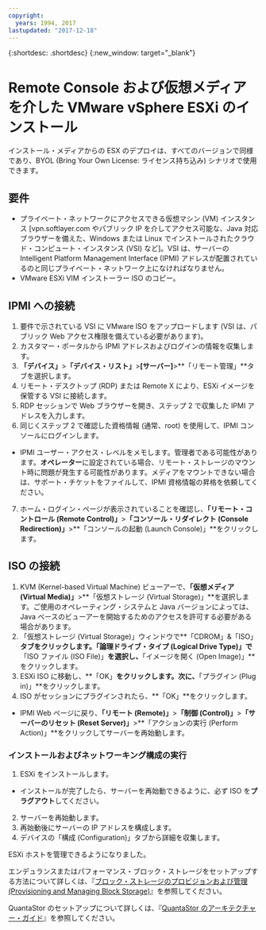 ```yaml
---
copyright:
  years: 1994, 2017
lastupdated: "2017-12-18"
---
```


{:shortdesc: .shortdesc}
{:new_window: target="_blank"}

# Remote Console および仮想メディアを介した VMware vSphere ESXi のインストール

インストール・メディアからの ESX のデプロイは、すべてのバージョンで同様であり、BYOL (Bring Your Own License: ライセンス持ち込み) シナリオで使用できます。

## 要件
* プライベート・ネットワークにアクセスできる仮想マシン (VM) インスタンス [vpn.softlayer.com やパブリック IP を介してアクセス可能な、Java 対応ブラウザーを備えた、Windows または Linux でインストールされたクラウド・コンピュート・インスタンス (VSI) など]。VSI は、サーバーの Intelligent Platform Management Interface (IPMI) アドレスが配置されているのと同じプライベート・ネットワーク上になければなりません。
* VMware ESXi VIM インストーラー ISO のコピー。

<!--## Steps -->

## IPMI への接続
1. 要件で示されている VSI に VMware ISO をアップロードします (VSI は、パブリック Web アクセス権限を備えている必要があります)。
2. カスタマー・ポータルから IPMI アドレスおよびログインの情報を収集します。
3. **「デバイス」**>**「デバイス・リスト」**>**[サーバー]**>**「リモート管理」**タブを選択します。
4. リモート・デスクトップ (RDP) または Remote X により、ESXi イメージを保管する VSI に接続します。
5. RDP セッションで Web ブラウザーを開き、ステップ 2 で収集した IPMI アドレスを入力します。
6. 同じくステップ 2 で確認した資格情報 (通常、root) を使用して、IPMI コンソールにログインします。
* IPMI ユーザー・アクセス・レベルをメモします。管理者である可能性があります。**オペレーター**に設定されている場合、リモート・ストレージのマウント時に問題が発生する可能性があります。メディアをマウントできない場合は、サポート・チケットをファイルして、IPMI 資格情報の昇格を依頼してください。
7. ホーム・ログイン・ページが表示されていることを確認し、**「リモート・コントロール (Remote Control)」**>**「コンソール・リダイレクト (Console Redirection)」**>**「コンソールの起動 (Launch Console)」**をクリックします。

## ISO の接続
1. KVM (Kernel-based Virtual Machine) ビューアーで、**「仮想メディア (Virtual Media)」**>**「仮想ストレージ (Virtual Storage)」**を選択します。ご使用のオペレーティング・システムと Java バージョンによっては、Java ベースのビューアーを開始するためのアクセスを許可する必要がある場合があります。
2. 「仮想ストレージ (Virtual Storage)」ウィンドウで**「CDROM」&「ISO」**タブをクリックします。「論理ドライブ・タイプ (Logical Drive Type)」で**「ISO ファイル (ISO File)」**を選択し、**「イメージを開く (Open Image)」**をクリックします。
3. ESXi ISO に移動し、**「OK」**をクリックします。次に、**「プラグイン (Plug in)」**をクリックします。
4. ISO がセッションにプラグインされたら、**「OK」**をクリックします。
* IPMI Web ページに戻り、**「リモート (Remote)」**>**「制御 (Control)」**>**「サーバーのリセット (Reset Server)」**>**「アクションの実行 (Perform Action)」**をクリックしてサーバーを再始動します。

### インストールおよびネットワーキング構成の実行
1. ESXi をインストールします。
* インストールが完了したら、サーバーを再始動できるように、必ず ISO を**プラグアウト**してください。
2. サーバーを再始動します。
3. 再始動後にサーバーの IP アドレスを構成します。
4. デバイスの「構成 (Configuration)」タブから詳細を収集します。

ESXi ホストを管理できるようになりました。

エンデュランスまたはパフォーマンス・ブロック・ストレージをセットアップする方法について詳しくは、『[ブロック・ストレージのプロビジョンおよび管理 (Provisioning and Managing Block Storage)](/docs/infrastructure/BlockStorage/provisioning-block_storage.html)』を参照してください。

QuantaStor のセットアップについて詳しくは、『[QuantaStor のアーキテクチャー・ガイド](architecture-guide-quantastor-vmwaresoftlayer.html)』を参照してください。
